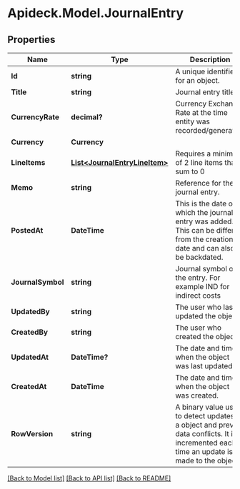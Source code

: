 # Apideck.Model.JournalEntry

## Properties

Name | Type | Description | Notes
------------ | ------------- | ------------- | -------------
**Id** | **string** | A unique identifier for an object. | [optional] [readonly] 
**Title** | **string** | Journal entry title | [optional] 
**CurrencyRate** | **decimal?** | Currency Exchange Rate at the time entity was recorded/generated. | [optional] 
**Currency** | **Currency** |  | [optional] 
**LineItems** | [**List&lt;JournalEntryLineItem&gt;**](JournalEntryLineItem.md) | Requires a minimum of 2 line items that sum to 0 | [optional] 
**Memo** | **string** | Reference for the journal entry. | [optional] 
**PostedAt** | **DateTime** | This is the date on which the journal entry was added. This can be different from the creation date and can also be backdated. | [optional] 
**JournalSymbol** | **string** | Journal symbol of the entry. For example IND for indirect costs | [optional] 
**UpdatedBy** | **string** | The user who last updated the object. | [optional] [readonly] 
**CreatedBy** | **string** | The user who created the object. | [optional] [readonly] 
**UpdatedAt** | **DateTime?** | The date and time when the object was last updated. | [optional] [readonly] 
**CreatedAt** | **DateTime** | The date and time when the object was created. | [optional] [readonly] 
**RowVersion** | **string** | A binary value used to detect updates to a object and prevent data conflicts. It is incremented each time an update is made to the object. | [optional] 

[[Back to Model list]](../README.md#documentation-for-models) [[Back to API list]](../README.md#documentation-for-api-endpoints) [[Back to README]](../README.md)

